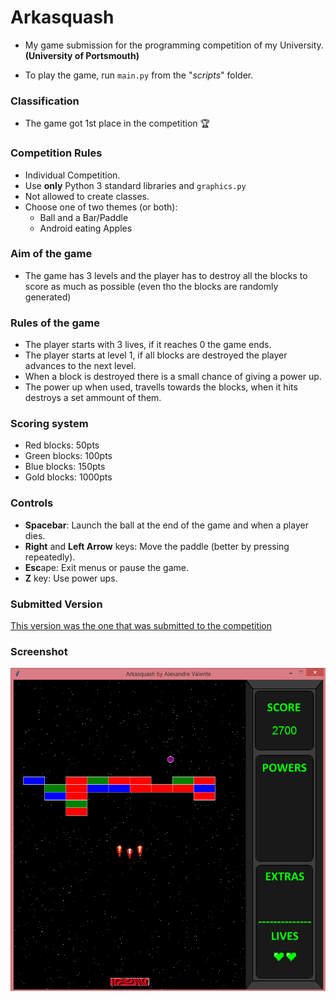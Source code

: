 # Arkasquash
- My game submission for the programming competition of my University. **(University of Portsmouth)**

- To play the game, run `main.py` from the "*scripts*" folder.

### Classification
- The game got 1st place in the competition 🏆

### Competition Rules
- Individual Competition.
- Use **only** Python 3 standard libraries and `graphics.py`
- Not allowed to create classes.
- Choose one of two themes (or both):
  - Ball and a Bar/Paddle
  - Android eating Apples

### Aim of the game
- The game has 3 levels and the player has to destroy all the blocks to score as much as possible (even tho the blocks are randomly generated)

### Rules of the game
- The player starts with 3 lives, if it reaches 0 the game ends.
- The player starts at level 1, if all blocks are destroyed the player advances to the next level.
- When a block is destroyed there is a small chance of giving a power up.
- The power up when used, travells towards the blocks, when it hits destroys a set ammount of them.

### Scoring system
- Red blocks: 50pts
- Green blocks: 100pts
- Blue blocks: 150pts
- Gold blocks: 1000pts

### Controls
- **Spacebar**: Launch the ball at the end of the game and when a player dies.
- **Right** and **Left Arrow** keys: Move the paddle (better by pressing repeatedly).
- **Esc**ape: Exit menus or pause the game.
- **Z** key: Use power ups.

### Submitted Version
[This version was the one that was submitted to the competition](https://github.com/AlexMFV/Arkasquash/tree/ffae32024f2ae10c642d1ab8602adcc5a8de2eef)

### Screenshot
![Alt text](resources/Screenshot.png?raw=true "Arkasquash")
